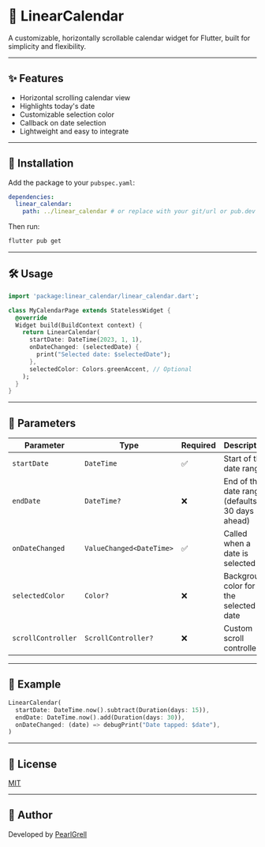 # 📅 LinearCalendar

A customizable, horizontally scrollable calendar widget for Flutter, built for simplicity and flexibility.

---

## ✨ Features

- Horizontal scrolling calendar view
- Highlights today's date
- Customizable selection color
- Callback on date selection
- Lightweight and easy to integrate

---

## 🚀 Installation

Add the package to your `pubspec.yaml`:

```yaml
dependencies:
  linear_calendar:
    path: ../linear_calendar # or replace with your git/url or pub.dev path
````

Then run:

```bash
flutter pub get
```

---

## 🛠️ Usage

```dart
import 'package:linear_calendar/linear_calendar.dart';

class MyCalendarPage extends StatelessWidget {
  @override
  Widget build(BuildContext context) {
    return LinearCalendar(
      startDate: DateTime(2023, 1, 1),
      onDateChanged: (selectedDate) {
        print("Selected date: $selectedDate");
      },
      selectedColor: Colors.greenAccent, // Optional
    );
  }
}
```

---

## 🧩 Parameters

| Parameter          | Type                     | Required | Description                                       |
| ------------------ | ------------------------ | -------- | ------------------------------------------------- |
| `startDate`        | `DateTime`               | ✅        | Start of the date range                           |
| `endDate`          | `DateTime?`              | ❌        | End of the date range (defaults to 30 days ahead) |
| `onDateChanged`    | `ValueChanged<DateTime>` | ✅        | Called when a date is selected                    |
| `selectedColor`    | `Color?`                 | ❌        | Background color for the selected date            |
| `scrollController` | `ScrollController?`      | ❌        | Custom scroll controller                          |

---

## 🧪 Example

```dart
LinearCalendar(
  startDate: DateTime.now().subtract(Duration(days: 15)),
  endDate: DateTime.now().add(Duration(days: 30)),
  onDateChanged: (date) => debugPrint("Date tapped: $date"),
)
```

---

## 🔖 License

[MIT](LICENSE)

---

## 👤 Author

Developed by [PearlGrell](https://github.com/pearlgrell)

